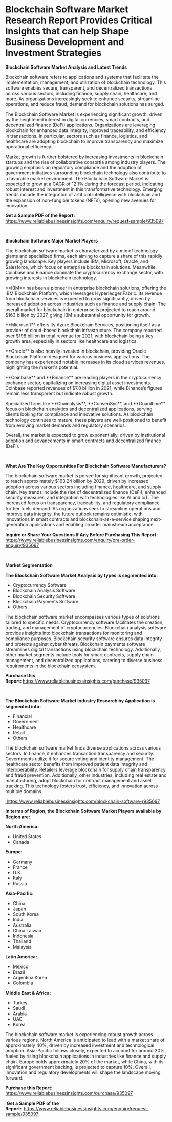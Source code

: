 <p><h1>Blockchain Software Market Research Report Provides Critical Insights that can help Shape Business Development and Investment Strategies</h1></p><p><strong>Blockchain Software Market Analysis and Latest Trends</strong></p>
<p><p>Blockchain software refers to applications and systems that facilitate the implementation, management, and utilization of blockchain technology. This software enables secure, transparent, and decentralized transactions across various sectors, including finance, supply chain, healthcare, and more. As organizations increasingly seek to enhance security, streamline operations, and reduce fraud, demand for blockchain solutions has surged.</p><p>The Blockchain Software Market is experiencing significant growth, driven by the heightened interest in digital currencies, smart contracts, and decentralized finance (DeFi) applications. Organizations are leveraging blockchain for enhanced data integrity, improved traceability, and efficiency in transactions. In particular, sectors such as finance, logistics, and healthcare are adopting blockchain to improve transparency and maximize operational efficiency.</p><p>Market growth is further bolstered by increasing investments in blockchain startups and the rise of collaborative consortia among industry players. The growing emphasis on regulatory compliance and the adoption of government initiatives surrounding blockchain technology also contribute to a favorable market environment. The Blockchain Software Market is expected to grow at a CAGR of 12.1% during the forecast period, indicating robust interest and investment in this transformative technology. Emerging trends include the integration of artificial intelligence with blockchain and the expansion of non-fungible tokens (NFTs), opening new avenues for innovation.</p></p>
<p><strong>Get a Sample PDF of the Report:&nbsp;</strong> <a href="https://www.reliablebusinessinsights.com/enquiry/request-sample/935097?utm_campaign=2301&utm_medium=2&utm_source=Github&utm_content=ia&utm_term=18042025&utm_id=blockchain-software">https://www.reliablebusinessinsights.com/enquiry/request-sample/935097</a></p>
<p>&nbsp;</p>
<p><strong>Blockchain Software Major Market Players</strong></p>
<p><p>The blockchain software market is characterized by a mix of technology giants and specialized firms, each aiming to capture a share of this rapidly growing landscape. Key players include IBM, Microsoft, Oracle, and Salesforce, which focus on enterprise blockchain solutions. Meanwhile, Coinbase and Binance dominate the cryptocurrency exchange sector, with growing interests in blockchain technology.</p><p>**IBM** has been a pioneer in enterprise blockchain solutions, offering the IBM Blockchain Platform, which leverages Hyperledger Fabric. Its revenue from blockchain services is expected to grow significantly, driven by increased adoption across industries such as finance and supply chain. The overall market for blockchain in enterprise is projected to reach around $163 billion by 2027, giving IBM a substantial opportunity for growth.</p><p>**Microsoft** offers its Azure Blockchain Services, positioning itself as a provider of cloud-based blockchain infrastructure. The company reported over $198 billion in total revenue for 2021, with blockchain being a key growth area, especially in sectors like healthcare and logistics.</p><p>**Oracle** is also heavily invested in blockchain, providing Oracle Blockchain Platform designed for various business applications. The company has experienced notable increases in its cloud services revenues, highlighting the market's potential.</p><p>**Coinbase** and **Binance** are leading players in the cryptocurrency exchange sector, capitalizing on increasing digital asset investments. Coinbase reported revenues of $7.8 billion in 2021, while Binance’s figures remain less transparent but indicate robust growth.</p><p>Specialized firms like **Chainalysis**, **ConsenSys**, and **Guardtime** focus on blockchain analytics and decentralized applications, serving clients looking for compliance and innovative solutions. As blockchain technology continues to mature, these players are well-positioned to benefit from evolving market demands and regulatory scenarios.</p><p>Overall, the market is expected to grow exponentially, driven by institutional adoption and advancements in smart contracts and decentralized finance (DeFi).</p></p>
<p>&nbsp;</p>
<p><strong>What Are The Key Opportunities For Blockchain Software Manufacturers?</strong></p>
<p><p>The blockchain software market is poised for significant growth, projected to reach approximately $163.24 billion by 2029, driven by increased adoption across various sectors including finance, healthcare, and supply chain. Key trends include the rise of decentralized finance (DeFi), enhanced security measures, and integration with technologies like AI and IoT. The increased focus on transparency, traceability, and regulatory compliance further fuels demand. As organizations seek to streamline operations and improve data integrity, the future outlook remains optimistic, with innovations in smart contracts and blockchain-as-a-service shaping next-generation applications and enabling broader mainstream acceptance.</p></p>
<p><strong>Inquire or Share Your Questions If Any Before Purchasing This Report:</strong> <a href="https://www.reliablebusinessinsights.com/enquiry/pre-order-enquiry/935097?utm_campaign=2301&utm_medium=2&utm_source=Github&utm_content=ia&utm_term=18042025&utm_id=blockchain-software">https://www.reliablebusinessinsights.com/enquiry/pre-order-enquiry/935097</a></p>
<p>&nbsp;</p>
<p><strong>Market Segmentation</strong></p>
<p><strong>The Blockchain Software Market Analysis by types is segmented into:</strong></p>
<p><ul><li>Cryptocurrency Software</li><li>Blockchain Analysis Software</li><li>Blockchain Security Software</li><li>Blockchain Payments Software</li><li>Others</li></ul></p>
<p><p>The blockchain software market encompasses various types of solutions tailored to specific needs. Cryptocurrency software facilitates the creation, trading, and management of cryptocurrencies. Blockchain analysis software provides insights into blockchain transactions for monitoring and compliance purposes. Blockchain security software ensures data integrity and protects against cyber threats. Blockchain payments software streamlines digital transactions using blockchain technology. Additionally, other market segments include tools for smart contracts, supply chain management, and decentralized applications, catering to diverse business requirements in the blockchain ecosystem.</p></p>
<p><strong>Purchase this Report:&nbsp;</strong><a href="https://www.reliablebusinessinsights.com/purchase/935097?utm_campaign=2301&utm_medium=2&utm_source=Github&utm_content=ia&utm_term=18042025&utm_id=blockchain-software">https://www.reliablebusinessinsights.com/purchase/935097</a></p>
<p>&nbsp;</p>
<p><strong>The Blockchain Software Market Industry Research by Application is segmented into:</strong></p>
<p><ul><li>Financial</li><li>Government</li><li>Healthcare</li><li>Retail</li><li>Others</li></ul></p>
<p><p>The blockchain software market finds diverse applications across various sectors. In finance, it enhances transaction transparency and security. Governments utilize it for secure voting and identity management. The healthcare sector benefits from improved patient data integrity and interoperability. Retailers leverage blockchain for supply chain transparency and fraud prevention. Additionally, other industries, including real estate and manufacturing, adopt blockchain for contract management and asset tracking. This technology fosters trust, efficiency, and innovation across multiple domains.</p></p>
<p><a href="https://www.reliablebusinessinsights.com/blockchain-software-r935097?utm_campaign=2301&utm_medium=2&utm_source=Github&utm_content=ia&utm_term=18042025&utm_id=blockchain-software">&nbsp;https://www.reliablebusinessinsights.com/blockchain-software-r935097</a></p>
<p><strong>In terms of Region, the Blockchain Software Market Players available by Region are:</strong></p>
<p>
    <p> <strong> North America: </strong>
        <ul>
            <li>United States</li>
            <li>Canada</li>
        </ul>
        </p> 
    <p> <strong> Europe: </strong>
        <ul>
            <li>Germany</li>
            <li>France</li>
            <li>U.K.</li>
            <li>Italy</li>
            <li>Russia</li>
        </ul>
        </p> 
    <p> <strong> Asia-Pacific: </strong>
        <ul>
            <li>China</li>
            <li>Japan</li>
            <li>South Korea</li>
            <li>India</li>
            <li>Australia</li>
            <li>China Taiwan</li>
            <li>Indonesia</li>
            <li>Thailand</li>
            <li>Malaysia</li>
        </ul>
        </p> 
    <p> <strong> Latin America: </strong>
        <ul>
            <li>Mexico</li>
            <li>Brazil</li>
            <li>Argentina Korea</li>
            <li>Colombia</li>
        </ul>
        </p> 
    <p> <strong> Middle East & Africa: </strong>
        <ul>
            <li>Turkey</li>
            <li>Saudi</li>
            <li>Arabia</li>
            <li>UAE</li>
            <li>Korea</li>
        </ul>
    </p>
    </p>
<p><p>The blockchain software market is experiencing robust growth across various regions. North America is anticipated to lead with a market share of approximately 40%, driven by increased investment and technological adoption. Asia-Pacific follows closely, expected to account for around 30%, fueled by rising blockchain applications in industries like finance and supply chain. Europe holds approximately 20% of the market, while China, with its significant government backing, is projected to capture 10%. Overall, innovation and regulatory developments will shape the landscape moving forward.</p></p>
<p><strong>Purchase this Report: </strong><a href="https://www.reliablebusinessinsights.com/purchase/935097?utm_campaign=2301&utm_medium=2&utm_source=Github&utm_content=ia&utm_term=18042025&utm_id=blockchain-software">https://www.reliablebusinessinsights.com/purchase/935097</a></p>
<p>&nbsp;<strong>Get a Sample PDF of the Report:&nbsp;&nbsp;</strong><a href="https://www.reliablebusinessinsights.com/enquiry/request-sample/935097?utm_campaign=2301&utm_medium=2&utm_source=Github&utm_content=ia&utm_term=18042025&utm_id=blockchain-software">https://www.reliablebusinessinsights.com/enquiry/request-sample/935097</a></p>
<p><strong></strong></p>
<p><p></p><p></p><p></p></p>